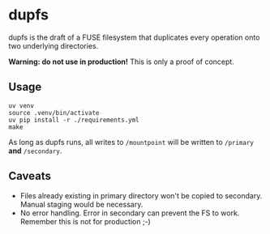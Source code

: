 # dupfs

dupfs is the draft of a FUSE filesystem that duplicates every operation onto two underlying directories.

**Warning: do not use in production!** This is only a proof of concept.

## Usage

```
uv venv
source .venv/bin/activate
uv pip install -r ./requirements.yml
make
```

As long as dupfs runs, all writes to `/mountpoint` will be written to `/primary` **and** `/secondary`.


## Caveats

* Files already existing in primary directory won't be copied to secondary. Manual staging would be necessary.
* No error handling. Error in secondary can prevent the FS to work. Remember this is not for production ;-)
